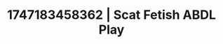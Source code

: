 ---
categories:
- Workplace fantasy
- Hidden desires
- Erotic transformation
- Flushed skin
- Sensual choreography
image: /assets/images/1747183458362.jpg
layout: post
seo:
  description: Featured content with exclusive Scat Fetish, ABDL Play. HD images available.
  keywords: Scat Fetish, ABDL Play
  og_image: /assets/images/1747183458362.jpg
  schema_type: VisualArtwork
tags:
- ABDL Play
- Scat Fetish
- '#1747183458362'
title: 1747183458362 | Scat Fetish ABDL Play
---